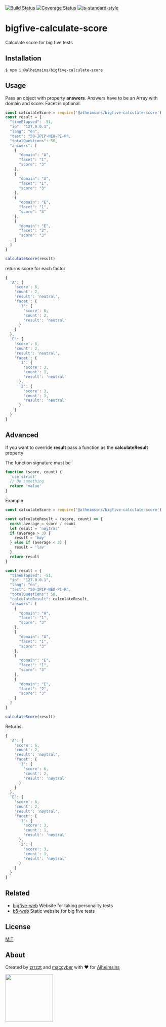 [![Build Status](https://travis-ci.com/Alheimsins/bigfive-calculate-score.svg?branch=master)](https://travis-ci.com/Alheimsins/bigfive-calculate-score)
[![Coverage Status](https://coveralls.io/repos/Alheimsins/bigfive-calculate-score/badge.svg?branch=master&service=github)](https://coveralls.io/github/Alheimsins/bigfive-calculate-score?branch=master)
[![js-standard-style](https://img.shields.io/badge/code%20style-standard-brightgreen.svg?style=flat)](https://github.com/feross/standard)

# bigfive-calculate-score

Calculate score for big five tests

## Installation

```
$ npm i @alheimsins/bigfive-calculate-score
```

## Usage

Pass an object with property **answers**.
Answers have to be an Array with domain and score. Facet is optional.

```JavaScript
const calculateScore = require('@alheimsins/bigfive-calculate-score')
const result = {
  "timeElapsed": -51,
  "ip": "127.0.0.1",
  "lang": "en",
  "test": "50-IPIP-NEO-PI-R",
  "totalQuestions": 50,
  "answers": [
    {
      "domain": "A",
      "facet": "1",
      "score": "3"
    },
    {
      "domain": "A",
      "facet": "1",
      "score": "3"
    },
    {
      "domain": "E",
      "facet": "1",
      "score": "3"
    },
    {
      "domain": "E",
      "facet": "2",
      "score": "3"
    }
  ]
}

calculateScore(result)
```

returns score for each factor

```JavaScript
{
  'A': {
    'score': 6,
    'count': 2,
    'result': 'neutral',
    'facet': {
      '1': {
        'score': 6,
        'count': 2,
        'result': 'neutral'
      }
    }
  },
  'E': {
    'score': 6,
    'count': 2,
    'result': 'neutral',
    'facet': {
      '1': {
        'score': 3,
        'count': 1,
        'result': 'neutral'
      },
      '2': {
        'score': 3,
        'count': 1,
        'result': 'neutral'
      }
    }
  }
}
```

## Advanced

If you want to override **result** pass a function as the **calculateResult** property

The function signature must be

```JavaScript
function (score, count) {
  'use strict'
  // Do something
  return 'value'
}
```

Example

```JavaScript
const calculateScore = require('@alheimsins/bigfive-calculate-score')

const calculateResult = (score, count) => {
  const average = score / count
  let result = 'nøytral'
  if (average > 3) {
    result = 'høy'
  } else if (average < 3) {
    result = 'lav'
  }
  return result
}

const result = {
  "timeElapsed": -51,
  "ip": "127.0.0.1",
  "lang": "en",
  "test": "50-IPIP-NEO-PI-R",
  "totalQuestions": 50,
  "calculateResult": calculateResult,
  "answers": [
    {
      "domain": "A",
      "facet": "1",
      "score": "3"
    },
    {
      "domain": "A",
      "facet": "1",
      "score": "3"
    },
    {
      "domain": "E",
      "facet": "1",
      "score": "3"
    },
    {
      "domain": "E",
      "facet": "2",
      "score": "3"
    }
  ]
}

calculateScore(result)
```

Returns

```JavaScript
{
  'A': {
    'score': 6,
    'count': 2,
    'result': 'nøytral',
    'facet': {
      '1': {
        'score': 6,
        'count': 2,
        'result': 'nøytral'
      }
    }
  },
  'E': {
    'score': 6,
    'count': 2,
    'result': 'nøytral',
    'facet': {
      '1': {
        'score': 3,
        'count': 1,
        'result': 'nøytral'
      },
      '2': {
        'score': 3,
        'count': 1,
        'result': 'nøytral'
      }
    }
  }
}
```

## Related
- [bigfive-web](https://github.com/Alheimsins/bigfive-web) Website for taking personality tests
- [b5-web](https://github.com/zrrrzzt/b5-web) Static website for big five tests

## License

[MIT](LICENSE)

## About

Created by [zrrzzt](https://github.com/zrrrzzt) and [maccyber](https://github.com/maccyber) with ❤ for [Alheimsins](https://alheimsins.net)

<img src="https://image.ibb.co/dPH08G/logo_black.png" height="150px" width="150px" />
